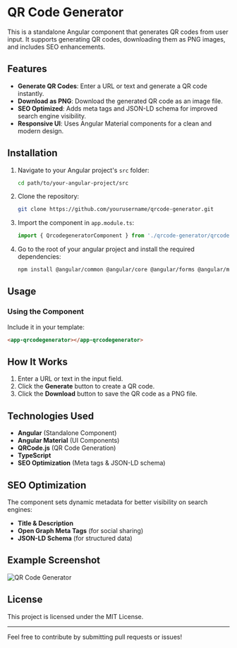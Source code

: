 # QR Code Generator

This is a standalone Angular component that generates QR codes from user input. It supports generating QR codes, downloading them as PNG images, and includes SEO enhancements.

## Features

- **Generate QR Codes**: Enter a URL or text and generate a QR code instantly.
- **Download as PNG**: Download the generated QR code as an image file.
- **SEO Optimized**: Adds meta tags and JSON-LD schema for improved search engine visibility.
- **Responsive UI**: Uses Angular Material components for a clean and modern design.

## Installation

1. Navigate to your Angular project's `src` folder:
   ```sh
   cd path/to/your-angular-project/src
   ```
2. Clone the repository:
   ```sh
   git clone https://github.com/yourusername/qrcode-generator.git
   ```
3. Import the component in `app.module.ts`:
   ```typescript
   import { QrcodegeneratorComponent } from './qrcode-generator/qrcodegenerator.component';
   ```
4. Go to the root of your angular project and install the required dependencies:
   ```sh
   npm install @angular/common @angular/core @angular/forms @angular/material @angular/platform-browser qrcode
   ```

## Usage

### Using the Component

Include it in your template:

```html
<app-qrcodegenerator></app-qrcodegenerator>
```

## How It Works

1. Enter a URL or text in the input field.
2. Click the **Generate** button to create a QR code.
3. Click the **Download** button to save the QR code as a PNG file.

## Technologies Used

- **Angular** (Standalone Component)
- **Angular Material** (UI Components)
- **QRCode.js** (QR Code Generation)
- **TypeScript**
- **SEO Optimization** (Meta tags & JSON-LD schema)

## SEO Optimization

The component sets dynamic metadata for better visibility on search engines:

- **Title & Description**
- **Open Graph Meta Tags** (for social sharing)
- **JSON-LD Schema** (for structured data)

## Example Screenshot

![QR Code Generator](https://toolteeno.com/assets/tools/qr_code_scanner.svg)

## License

This project is licensed under the MIT License.

---

Feel free to contribute by submitting pull requests or issues!

